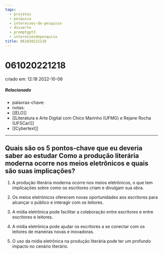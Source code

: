 ```yaml
---
tags:
  - projetos
  - pesquisa
  - interesses-de-pesquisa
  - disserte
  - promptgpt3
  - interessesdepesquisa
title: 061020221218
---
```


# 061020221218

criado em: 12:18 2022-10-06

##### Relacionado

- palavras-chave: 
- notas:
- [[ELO]]
- [[Literatura e Arte Digital com Chico Marinho (UFMG) e Rejane Rocha (UFSCar)]]
- [[Cybertext]]

---

## Quais são os 5 pontos-chave que eu deveria saber ao estudar Como a produção literária moderna ocorre nos meios eletrônicos e quais são suas implicações?

1. A produção literária moderna ocorre nos meios eletrônicos, o que tem implicações sobre como os escritores criam e divulgam sua obra.

2. Os meios eletrônicos oferecem novas oportunidades aos escritores para alcançar o público e interagir com os leitores.

3. A mídia eletrônica pode facilitar a colaboração entre escritores e entre escritores e leitores.

4. A mídia eletrônica pode ajudar os escritores a se conectar com os leitores de maneiras novas e inovadoras.

5. O uso da mídia eletrônica na produção literária pode ter um profundo impacto no cenário literário.
